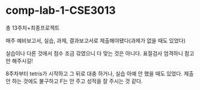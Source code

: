 # comp-lab-1-CSE3013

총 13주차+최종프로젝트

매주 예비보고서, 실습, 과제, 결과보고서로 제출해야됐다(과제가 없을 때도 있었다)

실습이나 다른 것에서 점수 조금 갂였으니 다 맞는 것은 아니다. 표절검사 엄격하니 참고만 해주시길!

8주차부터 tetris가 시작하고 그 뒤로 대충 하거나, 실습 아예 안 했을 때도 있었다. 제출 안 하는 것에도 불구하고 F는 안 주고 성적을 잘 주시는 것 같다.

